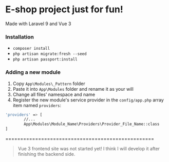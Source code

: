 # E-shop project just for fun!

Made with Laravel 9 and Vue 3

### Installation

* `composer install`
* `php artisan migrate:fresh --seed`
* `php artisan passport:install`

### Adding a new module

1. Copy `App\Modules\_Pattern` folder
2. Paste it into `App\Modules` folder and rename it as your will
3. Change all files' namespace and name
4. Register the new module's service provider in the `config/app.php` array item named `providers`:

```bash
'providers' => [
        //...
        App\Modules\Module_Name\Providers\Provider_File_Name::class
]
```
==================================================
> Vue 3 frontend site was not started yet! I think I will develop it after finishing the backend side.
